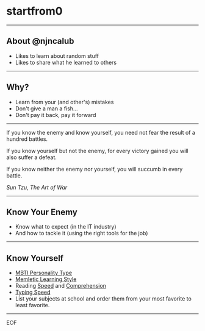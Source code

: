 # startfrom0

---

## About @njncalub

* Likes to learn about random stuff
* Likes to share what he learned to others

---

## Why?

* Learn from your (and other's) mistakes
* Don't give a man a fish...
* Don't pay it back, pay it forward

---

If you know the enemy and know yourself,
you need not fear the result of a hundred battles.

If you know yourself but not the enemy,
for every victory gained you will also suffer a defeat.

If you know neither the enemy nor yourself,
you will succumb in every battle.

*Sun Tzu, The Art of War*

---

## Know Your Enemy

* Know what to expect (in the IT industry)
* And how to tackle it (using the right tools for the job)

---

## Know Yourself

* [MBTI Personality Type](https://www.16personalities.com/)
* [Memletic Learning Style](http://www.learning-styles-online.com/inventory/questions.php?cookieset=y)
* Reading [Speed](http://www.readingsoft.com/index.html) and [Comprehension](http://www.readingsoft.com/quiz.html)
* [Typing Speed](https://www.typingtest.com/test.html)
* List your subjects at school and order them from your most favorite to least favorite.

---

EOF
